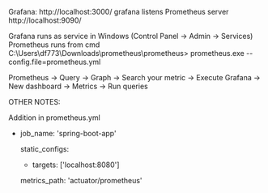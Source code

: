 Grafana: http://localhost:3000/ 
grafana listens Prometheus server http://localhost:9090/

Grafana runs as service in Windows (Control Panel -> Admin -> Services)
Prometheus runs from cmd
C:\Users\df773\Downloads\prometheus\prometheus> prometheus.exe --config.file=prometheus.yml

Prometheus -> Query -> Graph -> Search your metric -> Execute
Grafana -> New dashboard -> Metrics -> Run queries


OTHER NOTES: 

Addition in prometheus.yml

- job_name: 'spring-boot-app'

  static_configs:
    - targets: ['localhost:8080']

  metrics_path: 'actuator/prometheus'